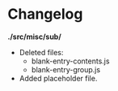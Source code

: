 # Changelog

**./src/misc/sub/**
* Deleted files:
	* blank-entry-contents.js
	* blank-entry-group.js
* Added placeholder file.
